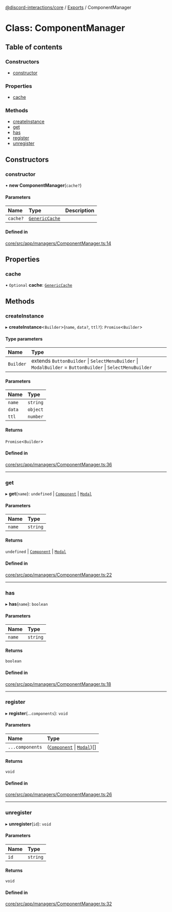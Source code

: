 [@discord-interactions/core](../README.md) / [Exports](../modules.md) / ComponentManager

# Class: ComponentManager

## Table of contents

### Constructors

- [constructor](ComponentManager.md#constructor)

### Properties

- [cache](ComponentManager.md#cache)

### Methods

- [createInstance](ComponentManager.md#createinstance)
- [get](ComponentManager.md#get)
- [has](ComponentManager.md#has)
- [register](ComponentManager.md#register)
- [unregister](ComponentManager.md#unregister)

## Constructors

### constructor

• **new ComponentManager**(`cache?`)

#### Parameters

| Name | Type | Description |
| :------ | :------ | :------ |
| `cache?` | [`GenericCache`](../interfaces/GenericCache.md) |  |

#### Defined in

[core/src/app/managers/ComponentManager.ts:14](https://github.com/ssMMiles/interactions.ts/blob/df1cc9e/packages/core/src/app/managers/ComponentManager.ts#L14)

## Properties

### cache

• `Optional` **cache**: [`GenericCache`](../interfaces/GenericCache.md)

## Methods

### createInstance

▸ **createInstance**<`Builder`\>(`name`, `data?`, `ttl?`): `Promise`<`Builder`\>

#### Type parameters

| Name | Type |
| :------ | :------ |
| `Builder` | extends `ButtonBuilder` \| `SelectMenuBuilder` \| `ModalBuilder` = `ButtonBuilder` \| `SelectMenuBuilder` |

#### Parameters

| Name | Type |
| :------ | :------ |
| `name` | `string` |
| `data` | `object` |
| `ttl` | `number` |

#### Returns

`Promise`<`Builder`\>

#### Defined in

[core/src/app/managers/ComponentManager.ts:36](https://github.com/ssMMiles/interactions.ts/blob/df1cc9e/packages/core/src/app/managers/ComponentManager.ts#L36)

___

### get

▸ **get**(`name`): `undefined` \| [`Component`](../modules.md#component) \| [`Modal`](Modal.md)

#### Parameters

| Name | Type |
| :------ | :------ |
| `name` | `string` |

#### Returns

`undefined` \| [`Component`](../modules.md#component) \| [`Modal`](Modal.md)

#### Defined in

[core/src/app/managers/ComponentManager.ts:22](https://github.com/ssMMiles/interactions.ts/blob/df1cc9e/packages/core/src/app/managers/ComponentManager.ts#L22)

___

### has

▸ **has**(`name`): `boolean`

#### Parameters

| Name | Type |
| :------ | :------ |
| `name` | `string` |

#### Returns

`boolean`

#### Defined in

[core/src/app/managers/ComponentManager.ts:18](https://github.com/ssMMiles/interactions.ts/blob/df1cc9e/packages/core/src/app/managers/ComponentManager.ts#L18)

___

### register

▸ **register**(...`components`): `void`

#### Parameters

| Name | Type |
| :------ | :------ |
| `...components` | ([`Component`](../modules.md#component) \| [`Modal`](Modal.md))[] |

#### Returns

`void`

#### Defined in

[core/src/app/managers/ComponentManager.ts:26](https://github.com/ssMMiles/interactions.ts/blob/df1cc9e/packages/core/src/app/managers/ComponentManager.ts#L26)

___

### unregister

▸ **unregister**(`id`): `void`

#### Parameters

| Name | Type |
| :------ | :------ |
| `id` | `string` |

#### Returns

`void`

#### Defined in

[core/src/app/managers/ComponentManager.ts:32](https://github.com/ssMMiles/interactions.ts/blob/df1cc9e/packages/core/src/app/managers/ComponentManager.ts#L32)
